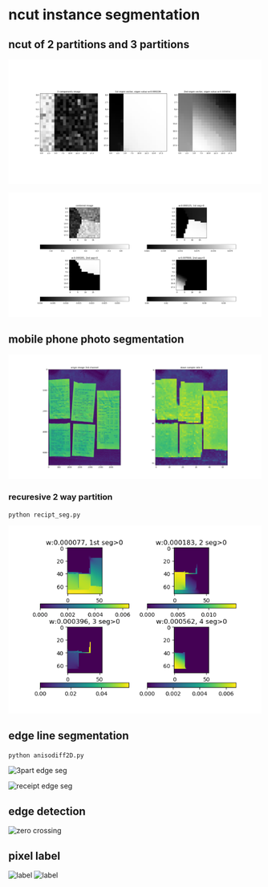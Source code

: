 # ncut instance segmentation

## ncut of 2 partitions and 3 partitions
![sample2p](imgs/sample2parts.png)

![sample3p](imgs/sample3parts.png)

## mobile phone photo segmentation
![receipt](imgs/img6_centered_d3.png)

### recuresive 2 way partition
```
python recipt_seg.py
```
![recuresive 2 way partition](imgs/img6_d3_ncut.png)

## edge line segmentation
``` python anisodiff2D.py ```

![3part edge seg](imgs/sample3parts_edge_seg.png)

![receipt edge seg](imgs/rece0_edgep.png)

## edge detection
![zero crossing](imgs/reci2-2_Dog_sig2_minmax1.png)

## pixel label
![label](imgs/reci_label.png)
![label](imgs/reci_label_.05.08.1.2.3_8000.png)
